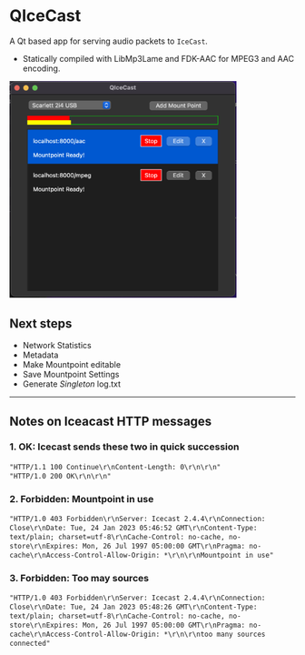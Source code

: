 # QIceCast
A Qt based app for serving audio packets to `IceCast`. 
* Statically compiled with LibMp3Lame and FDK-AAC for MPEG3 and AAC encoding. 

<img src = "QIceCast.png" width = 400>

## Next steps
* Network Statistics
* Metadata
* Make Mountpoint editable
* Save Mountpoint Settings
* Generate _Singleton_ log.txt

----------------

## Notes on Iceacast HTTP messages

### 1. __OK: Icecast sends these two in quick succession__
```
"HTTP/1.1 100 Continue\r\nContent-Length: 0\r\n\r\n"
"HTTP/1.0 200 OK\r\n\r\n"
```

### 2. __Forbidden: Mountpoint in use__
```
"HTTP/1.0 403 Forbidden\r\nServer: Icecast 2.4.4\r\nConnection: Close\r\nDate: Tue, 24 Jan 2023 05:46:52 GMT\r\nContent-Type: text/plain; charset=utf-8\r\nCache-Control: no-cache, no-store\r\nExpires: Mon, 26 Jul 1997 05:00:00 GMT\r\nPragma: no-cache\r\nAccess-Control-Allow-Origin: *\r\n\r\nMountpoint in use"
```

### 3. __Forbidden: Too may sources__
```
"HTTP/1.0 403 Forbidden\r\nServer: Icecast 2.4.4\r\nConnection: Close\r\nDate: Tue, 24 Jan 2023 05:48:26 GMT\r\nContent-Type: text/plain; charset=utf-8\r\nCache-Control: no-cache, no-store\r\nExpires: Mon, 26 Jul 1997 05:00:00 GMT\r\nPragma: no-cache\r\nAccess-Control-Allow-Origin: *\r\n\r\ntoo many sources connected"
```


